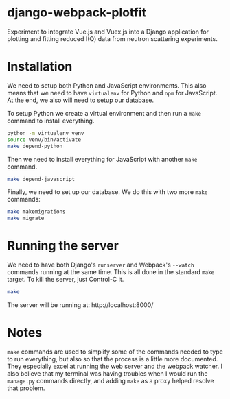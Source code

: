 # django-webpack-plotfit

Experiment to integrate Vue.js and Vuex.js into a Django application for
plotting and fitting reduced I(Q) data from neutron scattering experiments.

# Installation

We need to setup both Python and JavaScript environments. This also means that
we need to have `virtualenv` for Python and `npm` for JavaScript. At the end, we
also will need to setup our database.

To setup Python we create a virtual environment and then run a `make` command to
install everything.

```bash
python -m virtualenv venv
source venv/bin/activate
make depend-python
```

Then we need to install everything for JavaScript with another `make` command.

```bash
make depend-javascript
```

Finally, we need to set up our database. We do this with two more `make`
commands:

```bash
make makemigrations
make migrate
```

# Running the server

We need to have both Django's `runserver` and Webpack's `--watch` commands
running at the same time. This is all done in the standard `make` target. To
kill the server, just Control-C it.

```bash
make
```

The server will be running at: http://localhost:8000/

# Notes

`make` commands are used to simplify some of the commands needed to type to run
everything, but also so that the process is a little more documented. They
especially excel at running the web server and the webpack watcher. I also
believe that my terminal was having troubles when I would run the `manage.py`
commands directly, and adding `make` as a proxy helped resolve that problem.
